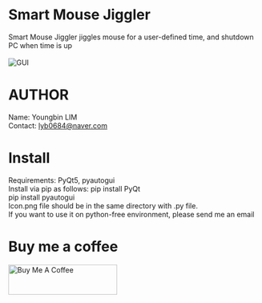 # Smart Mouse Jiggler
Smart Mouse Jiggler jiggles mouse for a user-defined time, and shutdown PC when time is up<br><br>
![GUI](https://github.com/YB-LIM/Mouse_jiggler_with_Timer_and_AutoPCShutdown/assets/105615106/d4f74866-edb6-40ce-80f2-e138c2f52677)



# AUTHOR
Name: Youngbin LIM<br>
Contact: lyb0684@naver.com
# Install
Requirements: PyQt5, pyautogui <br> Install via pip as follows: pip install PyQt <br>pip install pyautogui
<br> 
Icon.png file should be in the same directory with .py file. <br>If you want to use it on python-free environment, please send me an email
# Buy me a coffee
<a href="https://www.buymeacoffee.com/lyb280199G" target="_blank"><img src="https://cdn.buymeacoffee.com/buttons/v2/default-yellow.png" alt="Buy Me A Coffee" style="height: 60px !important;width: 217px !important;" ></a>
